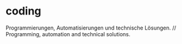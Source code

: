 # coding
Programmierungen, Automatisierungen und technische Lösungen. // Programming, automation and technical solutions.
